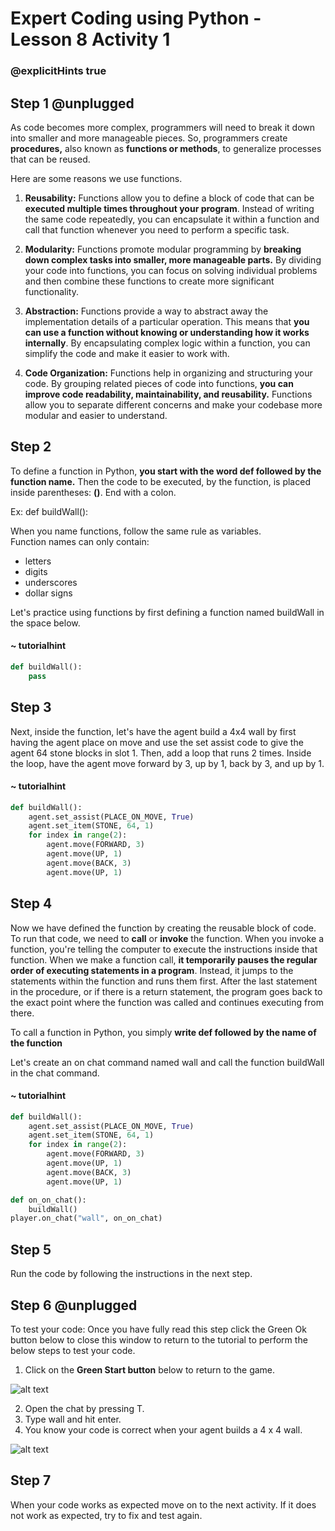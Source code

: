 # Expert Coding using Python - Lesson 8 Activity 1
### @explicitHints true

## Step 1 @unplugged

As code becomes more complex, programmers will need to break it down into smaller and more manageable pieces. So, programmers create **procedures,** also known as **functions or methods**, to generalize processes that can be reused. 

Here are some reasons we use functions. 

1.  **Reusability:** Functions allow you to define a block of code that can be **executed multiple times throughout your program**. Instead of writing the same code repeatedly, you can encapsulate it within a function and call that function whenever you need to perform a specific task.
    
2.  **Modularity:** Functions promote modular programming by **breaking down complex tasks into smaller, more manageable parts.** By dividing your code into functions, you can focus on solving individual problems and then combine these functions to create more significant functionality.
    
3.  **Abstraction:** Functions provide a way to abstract away the implementation details of a particular operation. This means that **you can use a function without knowing or understanding how it works internally**. By encapsulating complex logic within a function, you can simplify the code and make it easier to work with.
    
4.  **Code Organization:** Functions help in organizing and structuring your code. By grouping related pieces of code into functions, **you can improve code readability, maintainability, and reusability.** Functions allow you to separate different concerns and make your codebase more modular and easier to understand.
 

## Step 2 

To define a function in Python, **you start with the word def followed by the function name.**  Then the code to be executed, by the function, is placed inside parentheses: **()**. End with a colon.

Ex: def buildWall():

When you name functions, follow the same rule as variables.  
Function names can only contain:

 - letters
 - digits
 - underscores
 - dollar signs

Let's practice using functions by first defining a function named buildWall in the space below. 

#### ~ tutorialhint

```python
def buildWall():
    pass

```


## Step 3

Next, inside the function, let's have the agent build a 4x4 wall by first having the agent place on move and use the set assist code to give the agent 64 stone blocks in slot 1.  Then, add a loop that runs 2 times. Inside the loop, have the agent move forward by 3, up by 1, back by 3, and up by 1. 

#### ~ tutorialhint

```python
def buildWall():
    agent.set_assist(PLACE_ON_MOVE, True)
    agent.set_item(STONE, 64, 1)
    for index in range(2):
        agent.move(FORWARD, 3)
        agent.move(UP, 1)
        agent.move(BACK, 3)
        agent.move(UP, 1)

```

## Step 4

Now we have defined the function by creating the reusable block of code.  To run that code, we need to **call** or **invoke** the function.  When you invoke a function, you're telling the computer to execute the instructions inside that function. When we make a function call, **it temporarily pauses the regular order of executing statements in a program**. Instead, it jumps to the statements within the function and runs them first. After the last statement in the procedure, or if there is a return statement, the program goes back to the exact point where the function was called and continues executing from there.

To call a function in Python, you simply **write def followed by the name of the function** 

Let's create an on chat command named wall and call the function buildWall in the chat command. 

#### ~ tutorialhint

```python
def buildWall():
    agent.set_assist(PLACE_ON_MOVE, True)
    agent.set_item(STONE, 64, 1)
    for index in range(2):
        agent.move(FORWARD, 3)
        agent.move(UP, 1)
        agent.move(BACK, 3)
        agent.move(UP, 1)

def on_on_chat():
    buildWall()
player.on_chat("wall", on_on_chat)


```

## Step 5

Run the code by following the instructions in the next step.


## Step 6 @unplugged
To test your code:
Once you have fully read this step click the Green Ok button below to close this window to return to the tutorial to perform the below steps to test your code.

1. Click on the **Green Start button** below to return to the game.

  

![alt text](https://expertjs.codingcredentials.com/Lesson1/1.1/1.JPG?raw=true  "Start")

2. Open the chat by pressing T. 
3. Type wall and hit enter. 
4. You know your code is correct when your agent builds a 4 x 4 wall. 

![alt text](https://expertjs.codingcredentials.com/Lesson8/8.1/8.1.png?raw=true  "code")

## Step 7

When your code works as expected move on to the next activity.
If it does not work as expected, try to fix and test again.
